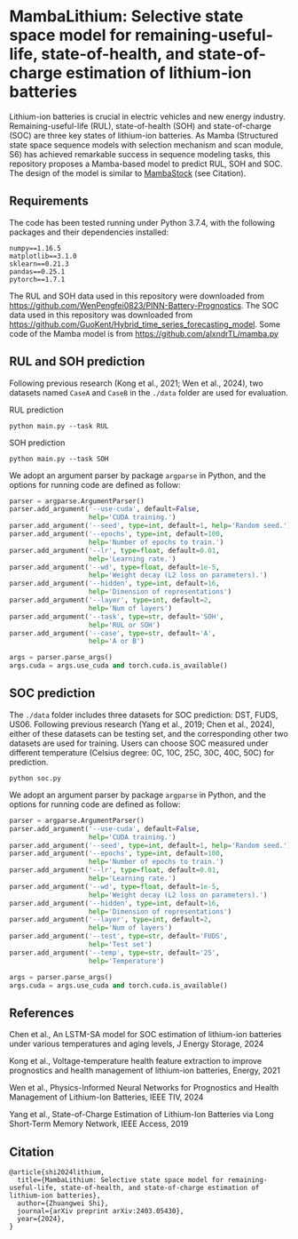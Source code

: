# MambaLithium: Selective state space model for remaining-useful-life, state-of-health, and state-of-charge estimation of lithium-ion batteries

Lithium-ion batteries is crucial in electric vehicles and new energy industry. Remaining-useful-life (RUL), state-of-health (SOH) and state-of-charge (SOC) are three key states of lithium-ion batteries. As Mamba (Structured state space sequence models with selection mechanism and scan module, S6) has achieved remarkable success in sequence modeling tasks, this repository proposes a Mamba-based model to predict RUL, SOH and SOC. The design of the model is similar to [MambaStock](https://github.com/zshicode/MambaStock) (see Citation).

## Requirements

The code has been tested running under Python 3.7.4, with the following packages and their dependencies installed:
```
numpy==1.16.5
matplotlib==3.1.0
sklearn==0.21.3
pandas==0.25.1
pytorch==1.7.1
```

The RUL and SOH data used in this repository were downloaded from https://github.com/WenPengfei0823/PINN-Battery-Prognostics. The SOC data used in this repository was downloaded from https://github.com/GuoKent/Hybrid_time_series_forecasting_model. Some code of the Mamba model is from https://github.com/alxndrTL/mamba.py

## RUL and SOH prediction

Following previous research (Kong et al., 2021; Wen et al., 2024), two datasets named `CaseA` and `CaseB` in the `./data` folder are used for evaluation.

RUL prediction

```
python main.py --task RUL
```

SOH prediction

```
python main.py --task SOH
```

We adopt an argument parser by package  `argparse` in Python, and the options for running code are defined as follow:

```python
parser = argparse.ArgumentParser()
parser.add_argument('--use-cuda', default=False,
                    help='CUDA training.')
parser.add_argument('--seed', type=int, default=1, help='Random seed.')
parser.add_argument('--epochs', type=int, default=100,
                    help='Number of epochs to train.')
parser.add_argument('--lr', type=float, default=0.01,
                    help='Learning rate.')
parser.add_argument('--wd', type=float, default=1e-5,
                    help='Weight decay (L2 loss on parameters).')
parser.add_argument('--hidden', type=int, default=16,
                    help='Dimension of representations')
parser.add_argument('--layer', type=int, default=2,
                    help='Num of layers')
parser.add_argument('--task', type=str, default='SOH',
                    help='RUL or SOH')
parser.add_argument('--case', type=str, default='A',
                    help='A or B')                    

args = parser.parse_args()
args.cuda = args.use_cuda and torch.cuda.is_available()
```

## SOC prediction

The `./data` folder includes three datasets for SOC prediction: DST, FUDS, US06. Following previous research (Yang et al., 2019; Chen et al., 2024), either of these datasets can be testing set, and the corresponding other two datasets are used for training. Users can choose SOC measured under different temperature (Celsius degree: 0C, 10C, 25C, 30C, 40C, 50C) for prediction.

```
python soc.py
```

We adopt an argument parser by package  `argparse` in Python, and the options for running code are defined as follow:

```python
parser = argparse.ArgumentParser()
parser.add_argument('--use-cuda', default=False,
                    help='CUDA training.')
parser.add_argument('--seed', type=int, default=1, help='Random seed.')
parser.add_argument('--epochs', type=int, default=100,
                    help='Number of epochs to train.')
parser.add_argument('--lr', type=float, default=0.01,
                    help='Learning rate.')
parser.add_argument('--wd', type=float, default=1e-5,
                    help='Weight decay (L2 loss on parameters).')
parser.add_argument('--hidden', type=int, default=16,
                    help='Dimension of representations')
parser.add_argument('--layer', type=int, default=2,
                    help='Num of layers')
parser.add_argument('--test', type=str, default='FUDS',
                    help='Test set')
parser.add_argument('--temp', type=str, default='25',
                    help='Temperature')                    

args = parser.parse_args()
args.cuda = args.use_cuda and torch.cuda.is_available()
```

## References

Chen et al., An LSTM-SA model for SOC estimation of lithium-ion batteries under various temperatures and aging levels, J Energy Storage, 2024

Kong et al., Voltage-temperature health feature extraction to improve prognostics and health management of lithium-ion batteries, Energy, 2021

Wen et al., Physics-Informed Neural Networks for Prognostics and Health Management of Lithium-Ion Batteries, IEEE TIV, 2024

Yang et al., State-of-Charge Estimation of Lithium-Ion Batteries via Long Short-Term Memory Network, IEEE Access, 2019

## Citation

```
@article{shi2024lithium,
  title={MambaLithium: Selective state space model for remaining-useful-life, state-of-health, and state-of-charge estimation of lithium-ion batteries},
  author={Zhuangwei Shi},
  journal={arXiv preprint arXiv:2403.05430},
  year={2024},
}
```
